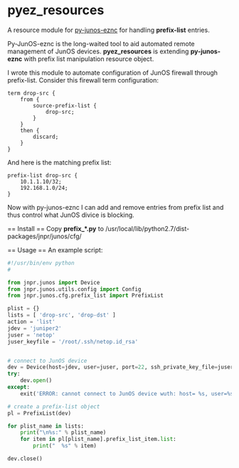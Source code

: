 pyez_resources
==============
A resource module for [py-junos-eznc](https://github.com/Juniper/py-junos-eznc) for handling **prefix-list** entries.

Py-JunOS-eznc is the long-waited tool to aid automated remote management of JunOS devices.
**pyez_resources** is extending **py-junos-eznc** with prefix list manipulation resource object.

I wrote this module to automate configuration of JunOS firewall through prefix-list.
Consider this firewall term configuration:
```
term drop-src {
    from {
        source-prefix-list {
            drop-src;
        }
    }
    then {
        discard;
    }
}
```
And here is the matching prefix list:
```
prefix-list drop-src {
    10.1.1.10/32;
    192.168.1.0/24;
}
```

Now with py-junos-eznc I can add and remove entries from prefix list and thus control what JunOS divice is blocking.

== Install ==
Copy **prefix_*.py** to /usr/local/lib/python2.7/dist-packages/jnpr/junos/cfg/

== Usage ==
An example script:
```py
#!/usr/bin/env python
#

from jnpr.junos import Device
from jnpr.junos.utils.config import Config
from jnpr.junos.cfg.prefix_list import PrefixList

plist = {}
lists = [ 'drop-src', 'drop-dst' ]
action = 'list'
jdev = 'juniper2'
juser = 'netop'
juser_keyfile = '/root/.ssh/netop.id_rsa'


# connect to JunOS device
dev = Device(host=jdev, user=juser, port=22, ssh_private_key_file=juser_keyfile)
try:
    dev.open()
except:
    exit('ERROR: cannot connect to JunOS device wuth: host= %s, user=%s' % (jdev, juser))

# create a prefix-list object
pl = PrefixList(dev)

for plist_name in lists:
    print("\n%s:" % plist_name)
    for item in pl[plist_name].prefix_list_item.list:
        print("  %s" % item)

dev.close()
```

